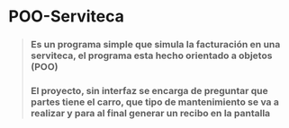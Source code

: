 # POO-Serviteca

>
> ### Es un programa simple que simula la facturación en una serviteca, el programa esta hecho orientado a objetos (POO)
> ### El proyecto, sin interfaz se encarga de preguntar que partes tiene el carro, que tipo de mantenimiento se va a realizar y para al final generar un recibo en la pantalla
>